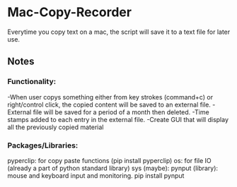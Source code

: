 # Mac-Copy-Recorder
Everytime you copy text on a mac, the script will save it to a text file for later use.

## Notes

### Functionality:
-When user copys something either from key strokes (command+c) or right/control click, the copied
content will be saved to an external file.
-External file will be saved for a period of a month then deleted.
-Time stamps added to each entry in the external file.
-Create GUI that will display all the previously copied material

### Packages/Libraries:
pyperclip: for copy paste functions (pip install pyperclip)
os: for file IO (already a part of python standard library)
sys (maybe):
pynput (library): mouse and keyboard input and monitoring. pip install pynput




